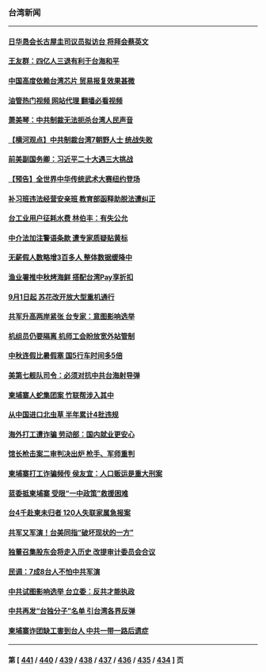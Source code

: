 ### 台湾新闻
---
#### [日华恳会长古屋圭司议员拟访台 将拜会蔡英文](../../pages/ncid1349361/n13804115.md?08171645) 
#### [王友群：四亿人三退有利于台海和平](../../pages/ncid1349361/n13803979.md?08171645) 
#### [中国高度依赖台湾芯片 贸易报复效果甚微](../../pages/ncid1349361/n13804126.md?08171645) 
#### [油管热门视频 网站代理 翻墙必看视频](http://209.222.30.114:81/youtube.html?08171645)
#### [萧美琴：中共制裁无法扼杀台湾人民声音](../../pages/ncid1349361/n13804038.md?08171645) 
#### [【横河观点】中共制裁台湾7朝野人士 统战失败](../../pages/ncid1349361/n13803958.md?08171645) 
#### [前美副国务卿：习近平二十大遇三大挑战](../../pages/ncid1349361/n13793423.md?08171645) 
#### [【预告】全世界中华传统武术大赛纽约登场](../../pages/ncid1349361/n13803223.md?08171645) 
#### [补习班违法经营安亲班 教育部函释助脱法遭纠正](../../pages/ncid1349361/n13803847.md?08171645) 
#### [台工业用户征耗水费 林伯丰：有失公允](../../pages/ncid1349361/n13803843.md?08171645) 
#### [中介法加注警语条款 遭专家质疑贴黄标](../../pages/ncid1349361/n13803849.md?08171645) 
#### [无薪假人数略增3百多人 整体数据缓降中](../../pages/ncid1349361/n13803867.md?08171645) 
#### [渔业署推中秋烤海鲜 搭配台湾Pay享折扣](../../pages/ncid1349361/n13803842.md?08171645) 
#### [9月1日起 苏花改开放大型重机通行](../../pages/ncid1349361/n13803848.md?08171645) 
#### [共军升高两岸紧张 台专家：意图影响选举](../../pages/ncid1349361/n13803840.md?08171645) 
#### [机组员仍要隔离 机师工会盼放宽外站管制](../../pages/ncid1349361/n13803853.md?08171645) 
#### [中秋连假比暑假塞 国5行车时间多5倍](../../pages/ncid1349361/n13803855.md?08171645) 
#### [美第七舰队司令：必须对抗中共台海射导弹](../../pages/ncid1349361/n13803817.md?08171645) 
#### [柬埔寨人蛇集团案 竹联帮涉入其中](../../pages/ncid1349361/n13803824.md?08171645) 
#### [从中国进口北虫草 半年累计4批违规](../../pages/ncid1349361/n13803821.md?08171645) 
#### [海外打工遭诈骗 劳动部：国内就业更安心](../../pages/ncid1349361/n13803826.md?08171645) 
#### [馆长枪击案二审判决出炉 枪手、军师重判](../../pages/ncid1349361/n13803819.md?08171645) 
#### [柬埔寨打工诈骗频传 侯友宜：人口贩运是重大刑案](../../pages/ncid1349361/n13803827.md?08171645) 
#### [蓝委抵柬埔寨 受限“一中政策”救援困难](../../pages/ncid1349361/n13803828.md?08171645) 
#### [台4千赴柬未归者 120人失联家属急报案](../../pages/ncid1349361/n13803822.md?08171645) 
#### [共军又军演！台美同指“破坏现状的一方”](../../pages/ncid1349361/n13803830.md?08171645) 
#### [独董召集股东会将走入历史 改提审计委员会合议](../../pages/ncid1349361/n13803763.md?08171645) 
#### [民调：7成8台人不怕中共军演](../../pages/ncid1349361/n13803784.md?08171645) 
#### [中共试图影响选举 台立委：反共才能执政](../../pages/ncid1349361/n13803765.md?08171645) 
#### [中共再发“台独分子”名单 引台湾各界反弹](../../pages/ncid1349361/n13803594.md?08171645) 
#### [柬埔寨诈团缺工害到台人 中共一带一路后遗症](../../pages/ncid1349361/n13803767.md?08171645) 

---
#### 第 [ [441](./441.md?08171645) / [440](./440.md?08171645) / [439](./439.md?08171645) / [438](./438.md?08171645) / [437](./437.md?08171645) / [436](./436.md?08171645) / [435](./435.md?08171645) / [434](./434.md?08171645) ] 页
